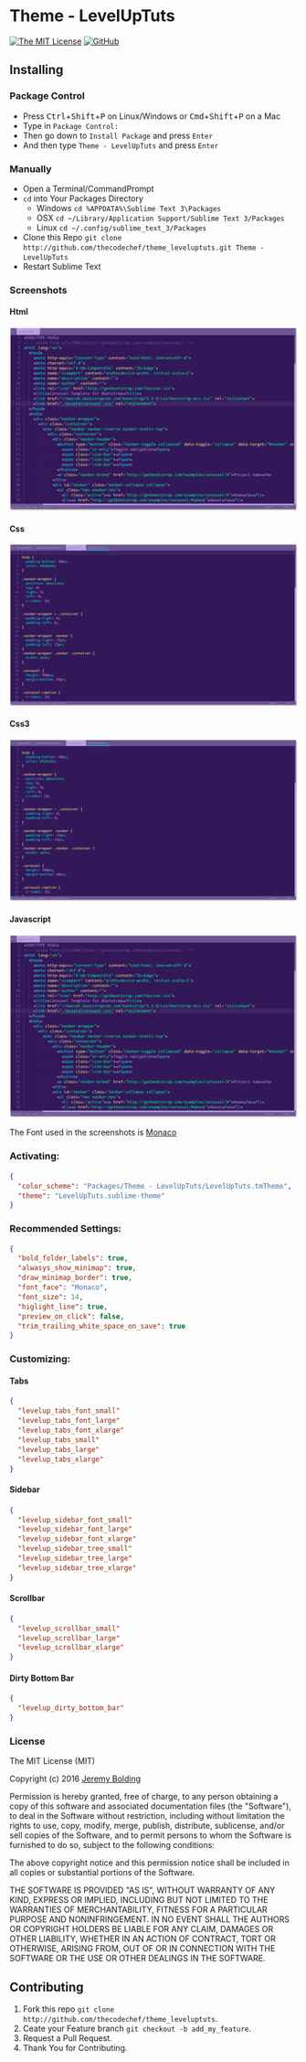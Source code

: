 # Theme - LevelUpTuts
[![The MIT License](https://img.shields.io/badge/license-MIT-orange.svg?style=flat-square)](http://opensource.org/licenses/MIT)
[![GitHub](https://img.shields.io/github/tag/thecodechef/theme_leveluptuts.svg?style=flat-square)](https://github.com/thecodechef/theme_leveluptuts/tags)

## Installing


### Package Control

  * Press <kbd>Ctrl</kbd>+<kbd>Shift</kbd>+<kbd>P</kbd> on Linux/Windows or <kbd>Cmd</kbd>+<kbd>Shift</kbd>+<kbd>P</kbd> on a Mac
  * Type in `Package Control:`
  * Then go down to `Install Package` and press `Enter`
  * And then type `Theme - LevelUpTuts` and press `Enter`

### Manually

  * Open a Terminal/CommandPrompt
  * `cd` into Your Packages Directory
    * Windows `cd %APPDATA%\Sublime Text 3\Packages`
    * OSX `cd ~/Library/Application Support/Sublime Text 3/Packages`
    * Linux `cd ~/.config/sublime_text_3/Packages`
  * Clone this Repo `git clone http://github.com/thecodechef/theme_leveluptuts.git Theme - LevelUpTuts`
  * Restart Sublime Text

### Screenshots

#### Html
![Screenshot: Html](./screenshots/Html.png)

#### Css
![Screenshot: Html](./screenshots/Css.png)

#### Css3
![Screenshot: Html](./screenshots/Css3.png)

#### Javascript
![Screenshot: Html](./screenshots/Html.png)

The Font used in the screenshots is [Monaco](http://github.com/todylu/monaco.ttf)

### Activating:

```json
{
  "color_scheme": "Packages/Theme - LevelUpTuts/LevelUpTuts.tmTheme",
  "theme": "LevelUpTuts.sublime-theme"
}
```
### Recommended Settings:

```json
{
  "bold_folder_labels": true,
  "alwasys_show_minimap": true,
  "draw_minimap_border": true,
  "font_face": "Monaco",
  "font_size": 14,
  "higlight_line": true,
  "preview_on_click": false,
  "trim_trailing_white_space_on_save": true
}
```

### Customizing:


#### Tabs

```json
{
  "levelup_tabs_font_small"
  "levelup_tabs_font_large"
  "levelup_tabs_font_xlarge"
  "levelup_tabs_small"
  "levelup_tabs_large"
  "levelup_tabs_xlarge"
}
```
#### Sidebar

```json
{
  "levelup_sidebar_font_small"
  "levelup_sidebar_font_large"
  "levelup_sidebar_font_xlarge"
  "levelup_sidebar_tree_small"
  "levelup_sidebar_tree_large"
  "levelup_sidebar_tree_xlarge"
}
```

#### Scrollbar
```json
{
  "levelup_scrollbar_small"
  "levelup_scrollbar_large"
  "levelup_scrollbar_xlarge"
}
```

#### Dirty Bottom Bar

```json
{
  "levelup_dirty_bottom_bar"
}
```



### License

The MIT License (MIT)

Copyright (c) 2016 [Jeremy Bolding](http://github.com/thecodechef)

Permission is hereby granted, free of charge, to any person obtaining a copy
of this software and associated documentation files (the "Software"), to deal
in the Software without restriction, including without limitation the rights
to use, copy, modify, merge, publish, distribute, sublicense, and/or sell
copies of the Software, and to permit persons to whom the Software is
furnished to do so, subject to the following conditions:

The above copyright notice and this permission notice shall be included in all
copies or substantial portions of the Software.

THE SOFTWARE IS PROVIDED "AS IS", WITHOUT WARRANTY OF ANY KIND, EXPRESS OR
IMPLIED, INCLUDING BUT NOT LIMITED TO THE WARRANTIES OF MERCHANTABILITY,
FITNESS FOR A PARTICULAR PURPOSE AND NONINFRINGEMENT. IN NO EVENT SHALL THE
AUTHORS OR COPYRIGHT HOLDERS BE LIABLE FOR ANY CLAIM, DAMAGES OR OTHER
LIABILITY, WHETHER IN AN ACTION OF CONTRACT, TORT OR OTHERWISE, ARISING FROM,
OUT OF OR IN CONNECTION WITH THE SOFTWARE OR THE USE OR OTHER DEALINGS IN THE
SOFTWARE.

## Contributing

  1. Fork this repo `git clone http://github.com/thecodechef/theme_leveluptuts`.
  2. Ceate your Feature branch `git checkout -b add_my_feature`.
  3. Request a Pull Request.
  4. Thank You for Contributing.